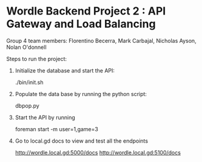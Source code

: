# Wordle Backend Project 2 : API Gateway and Load Balancing

Group 4 team members:
Florentino Becerra, Mark Carbajal, Nicholas Ayson, Nolan O'donnell

Steps to run the project:

1. Initialize the database and start the API:

   ./bin/init.sh

2. Populate the data base by running the python script:

   dbpop.py

3. Start the API by running

   foreman start -m user=1,game=3

4. Go to local.gd docs to view and test all the endpoints

   http://wordle.local.gd:5000/docs
   http://wordle.local.gd:5100/docs





